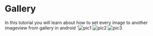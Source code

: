 # Gallery
In this tutorial you will learn about how to set every image to another imageview from gallery in android
'![pic1](https://user-images.githubusercontent.com/13683565/30318975-0968e492-97c8-11e7-937e-1f84efd3c10c.png)
![pic2](https://user-images.githubusercontent.com/13683565/30318976-096bbfc8-97c8-11e7-817d-a21b957706b1.png)
![pic3](https://user-images.githubusercontent.com/13683565/30318977-09820b20-97c8-11e7-9bbd-db894555bee2.png)
